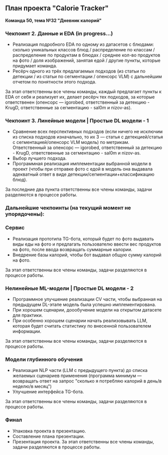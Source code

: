 ## План проекта "Calorie Tracker"
**Команда 50, тема №32 "Дневник калорий"**

### Чекпоинт 2. Данные и EDA (in progress...)
* Реализация подробного EDA по одному из датасетов с блюдами: сколько уникальных классов блюд / распределение по классам / распределение по продуктам в блюдах / среднее кол-во продуктов на фото / доля изображений, занятая едой / другие пункты, которые придумает команда.
* Ресёрч одного из трёх предлагаемых подходов (из статьи по детекции / из статьи по сегментации / опенсорс VLM) с дальнейшим отчетом по понятности этого подхода.

За этап ответственны все члены команды, каждый предлагает пункты к EDA от себя и реализует их, делает ресёрч тех подходов, за которые ответственен (опенсорс — igorobed, ответственный за детекцию - KrugD, ответственные за сегментацию - sal0m и nizov-as).

### Чекпоинт 3. Линейные модели | Простые DL модели - 1 
* Сравнение всех перспективных подходов (если ничего не исключим из списка подходов изначально, то их 3 — статья с детекцией/статья с сегментацией/опенсорс VLM модель) по метрикам. Ответственный за опенсорс — igorobed, ответственный за детекцию - KrugD, ответственные за сегментацию - sal0m и nizov-as.
* Выбор лучшего подхода.
* Программная реализация имплементации выбранной модели в проект (чтобы при отправке фото с едой в модель она выдавала адекватный ответ в виде детекции/сегментации+классификацию блюд).

За последние два пункта ответственны все члены команды, задачи разделяются в процессе работы.

### Дальнейшие чекпоинты (на текущий момент не упорядочены):

### Сервис 
* Реализация прототипа TG-бота, который будет по фото выдавать виды еды на фото и предлагать пользователю ввести вес продуктов на фото, после ввода возвращать суммарные калории.
* Внедрение базы калорий, чтобы бот выдавал общую сумму калорий на фото.

За этап ответственны все члены команды, задачи разделяются в процессе работы.

### Нелинейные ML-модели | Простые DL модели - 2 
* Программное улучшение реализации CV части, чтобы выбранная на предыдущем DL-этапе модель была успешно имплементирована.
* При хорошем сценарии, доообучение модели на открытом датасете для практики.
* При особенно хорошем сценарии начать реализовывать LLM, которая будет считать статистику по внесенной пользователем информации.

За этап ответственны все члены команды, задачи разделяются в процессе работы.

### Модели глубинного обучения
* Реализация NLP части (LLM с предыдущего пункта) до списка желаемых сценариев применения (программа минимум — возвращать ответ на запрос "сколько я потребляю калорий в день/в неделю/в месяц")
* Улучшение интерфейса TG-бота.

За этап ответственны все члены команды, задачи разделяются в процессе работы.

### Финал 
* Упаковка проекта в презентацию.
* Составление плана презентации.
* Презентация проекта.
За этап ответственны все члены команды, задачи разделяются в процессе работы.
